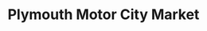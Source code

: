 ---
title: "Plymouth Motor City Market"
url: /detroit/plymouth-motor-city-market/
shop: Lebensmittel
---